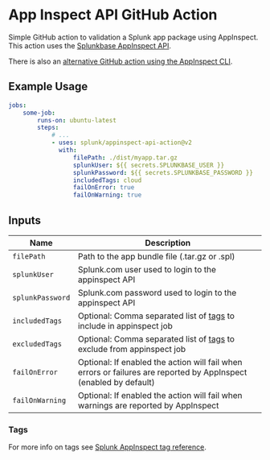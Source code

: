 # App Inspect API GitHub Action

Simple GitHub action to validation a Splunk app package using AppInspect. This action uses the [Splunkbase AppInspect API](https://dev.splunk.com/enterprise/docs/developapps/testvalidate/appinspect/runappinspectrequestsapi).

There is also an [alternative GitHub action using the AppInspect CLI](https://github.com/splunk/appinspect-cli-action).

## Example Usage

```yaml
jobs:
    some-job:
        runs-on: ubuntu-latest
        steps:
            # ...
            - uses: splunk/appinspect-api-action@v2
              with:
                  filePath: ./dist/myapp.tar.gz
                  splunkUser: ${{ secrets.SPLUNKBASE_USER }}
                  splunkPassword: ${{ secrets.SPLUNKBASE_PASSWORD }}
                  includedTags: cloud
                  failOnError: true
                  failOnWarning: true
```

## Inputs

| Name             | Description                                                                                                       |
| ---------------- | ----------------------------------------------------------------------------------------------------------------- |
| `filePath`       | Path to the app bundle file (.tar.gz or .spl)                                                                     |
| `splunkUser`     | Splunk.com user used to login to the appinspect API                                                               |
| `splunkPassword` | Splunk.com password used to login to the appinspect API                                                           |
| `includedTags`   | Optional: Comma separated list of [tags](#tags) to include in appinspect job                                      |
| `excludedTags`   | Optional: Comma separated list of [tags](#tags) to exclude from appinspect job                                    |
| `failOnError`    | Optional: If enabled the action will fail when errors or failures are reported by AppInspect (enabled by default) |
| `failOnWarning`  | Optional: If enabled the action will fail when warnings are reported by AppInspect                                |

### Tags

For more info on tags see [Splunk AppInspect tag reference](https://dev.splunk.com/enterprise/docs/reference/appinspecttagreference).
